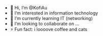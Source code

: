 - 👋 Hi, I’m @KofiAu
- 👀 I’m interested in information technology
- 🌱 I’m currently learning IT (networking)
- 💞️ I’m looking to collaborate on ...
- ⚡ Fun fact: i loooove coffee and cats

<!---
KofiAu/KofiAu is a ✨ special ✨ repository because its `README.md` (this file) appears on your GitHub profile.
You can click the Preview link to take a look at your changes.
--->
